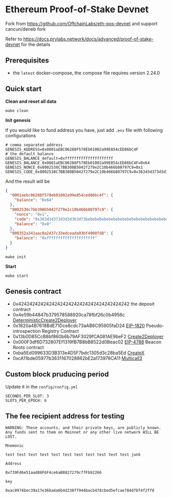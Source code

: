 # Ethereum Proof-of-Stake Devnet

Fork from https://github.com/OffchainLabs/eth-pos-devnet and support cancun/deneb fork

Refer to https://docs.prylabs.network/docs/advanced/proof-of-stake-devnet for the details

## Prerequisites

- the `latest` docker-compose, the compose file requires version 2.24.0

## Quick start

**Clean and reset all data**

```
make clean
```

**Init genesis**

If you would like to fund address you have, just add `.env` file with following configurations

```
# comma separated address
GENESIS_ADDRESS=0x0001aEBC06288F578Eb01002a99E854cED86bC4F
# the default balance
GENESIS_BALANCE_default=0xfffffffffffffffffffff
GENESIS_BALANCE_0x0001aEBC06288F578Eb01002a99E854cED86bC4F=0x64
GENESIS_NONCE_0x0002538C7BB308B5042f279e2C10b466b80797C9=0x1
GENESIS_CODE_0x0002538C7BB308B5042f279e2C10b466b80797C9=0x363d3d373d3d3d363d73bebebebebebebebebebebebebebebebebebebebe5af43d82803e903d91602b57fd5bf3
```

And the result will be

```json
{
  "0001aebc06288f578eb01002a99e854ced86bc4f": {
    "balance": "0x64"
  },
  "0002538c7bb308b5042f279e2c10b466b80797c9": {
    "nonce": "0x1",
    "code": "0x363d3d373d3d3d363d73bebebebebebebebebebebebebebebebebebebebe5af43d82803e903d91602b57fd5bf3",
    "balance": "0x0"
  },
  "000352a341aac0a2437c33edceada93bf4908fd8": {
    "balance": "0xfffffffffffffffffffff"
  }
}
```

```
make init
```

**Start**

```
make start
```

## Genesis contract

- 0x4242424242424242424242424242424242424242 the deposit contract
- 0x4e59b44847b379578588920ca78fbf26c0b4956c [DeterministicCreate2Deployer](https://github.com/Arachnid/deterministic-deployment-proxy)
- 0x1820a4B7618BdE71Dce8cdc73aAB6C95905faD24 [EIP-1820](https://eips.ethereum.org/EIPS/eip-1820) Pseudo-introspection Registry Contract
- 0x13b0D85CcB8bf860b6b79AF3029fCA081AE9beF2 [Create2Deployer](https://optimistic.etherscan.io/address/0x13b0D85CcB8bf860b6b79AF3029fCA081AE9beF2#code)
- 0x000F3df6D732807Ef1319fB7B8bB8522d0Beac02 [EIP-4788](https://eips.ethereum.org/EIPS/eip-4788) Beacon Roots contract
- 0xba5Ed099633D3B313e4D5F7bdc1305d3c28ba5Ed [CreateX](https://github.com/pcaversaccio/createx)
- 0xcA11bde05977b3631167028862bE2a173976CA11 [Multicall3](https://www.multicall3.com/)

## Custom block pruducing period

Update it in the `config/config.yml`

```
SECONDS_PER_SLOT: 3
SLOTS_PER_EPOCH: 6
```

## The fee recipient address for testing

```
WARNING: These accounts, and their private keys, are publicly known.
Any funds sent to them on Mainnet or any other live network WILL BE LOST.

Mnemonic

test test test test test test test test test test test junk

Address

0xf39Fd6e51aad88F6F4ce6aB8827279cffFb92266

key

0xac0974bec39a17e36ba4a6b4d238ff944bacb478cbed5efcae784d7bf4f2ff8
```
